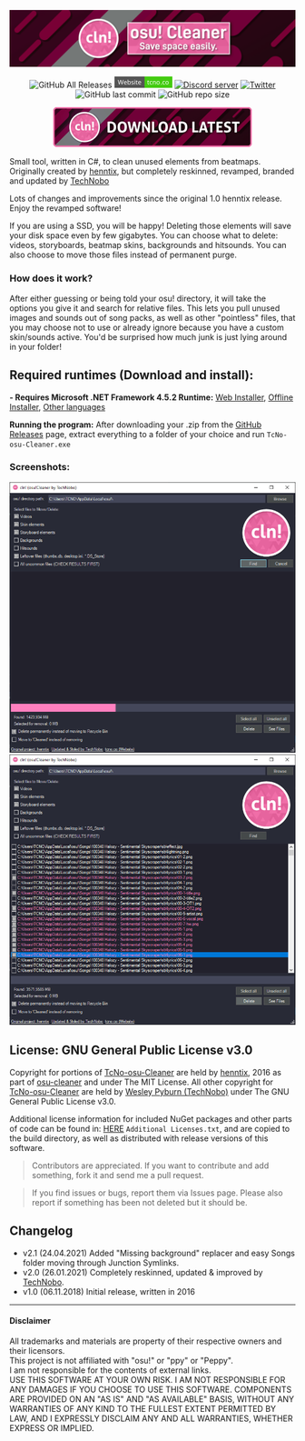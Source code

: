 
<p align="center">
  <a href="https://tcno.co/">
    <img src="/img/banner.png"></a>
</p>
<p align="center">
  <img alt="GitHub All Releases" src="https://img.shields.io/github/downloads/TcNobo/osu-cleaner/total?logo=GitHub&style=flat-square">
  <a href="https://tcno.co/">
    <img alt="Website" src="/img/web.svg" height=20"></a>
  <a href="https://s.tcno.co/AccSwitcherDiscord">
    <img alt="Discord server" src="https://img.shields.io/discord/217649733915770880?label=Discord&logo=discord&style=flat-square"></a>
  <a href="https://twitter.com/TcNobo">
    <img alt="Twitter" src="https://img.shields.io/twitter/follow/TcNobo?label=Follow%20%40TcNobo&logo=Twitter&style=flat-square"></a>
  <img alt="GitHub last commit" src="https://img.shields.io/github/last-commit/TcNobo/osu-cleaner?logo=GitHub&style=flat-square">
  <img alt="GitHub repo size" src="https://img.shields.io/github/repo-size/TcNobo/osu-cleaner?logo=GitHub&style=flat-square">
</p>
                                                                                                                                  
<p align="center"><a target="_blank" href="https://github.com/TcNobo/osu-cleaner/releases/latest">
  <img alt="Download button" src="/img/btnDownload.png" height=70"></a></p>


Small tool, written in C#, to clean unused elements from beatmaps.
Originally created by [henntix](https://github.com/henntix/osu-cleaner), but completely reskinned, revamped, branded and updated by [TechNobo](https://tcno.co)

Lots of changes and improvements since the original 1.0 henntix release. Enjoy the revamped software!

If you are using a SSD, you will be happy! Deleting those elements will save your disk space even by few gigabytes. You can choose what to delete: videos, storyboards, beatmap skins, backgrounds and hitsounds. You can also choose to move those files instead of permanent purge.

### How does it work?
After either guessing or being told your osu! directory, it will take the options you give it and search for relative files. This lets you pull unused images and sounds out of song packs, as well as other "pointless" files, that you may choose not to use or already ignore because you have a custom skin/sounds active. You'd be surprised how much junk is just lying around in your folder!

## Required runtimes (Download and install):
**- Requires Microsoft .NET Framework 4.5.2 Runtime:** [Web Installer](https://dotnet.microsoft.com/download/dotnet-framework/thank-you/net452-web-installer), [Offline Installer](https://dotnet.microsoft.com/download/dotnet-framework/thank-you/net452-offline-installer), [Other languages](https://dotnet.microsoft.com/download/dotnet-framework/net452)

**Running the program:**
After downloading your .zip from the [GitHub Releases](https://github.com/TcNobo/TcNo-osu-Cleaner/releases) page, extract everything to a folder of your choice and run `TcNo-osu-Cleaner.exe`

### Screenshots:
<p>
  <img alt="Main window - Mid-scan" src="/img/screenshot1.png">
  <img alt="main window - Selected files to purge" src="/img/screenshot2.png">
</p>

## License: GNU General Public License v3.0
Copyright for portions of [TcNo-osu-Cleaner](https://github.com/TcNobo/TcNo-osu-Cleaner) are held by [henntix](https://github.com/henntix/), 2016 as part of [osu-cleaner](https://github.com/henntix/osu-cleaner) and under The MIT License. All other copyright for [TcNo-osu-Cleaner](https://github.com/TcNobo/TcNo-osu-Cleaner) are held by [Wesley Pyburn (TechNobo)](https://github.com/TcNobo/) under The GNU General Public License v3.0.

Additional license information for included NuGet packages and other parts of code can be found in: [HERE](https://github.com/TcNobo/TcNo-osu-Cleaner/blob/master/osu-cleaner/Additional%20Licenses.txt) `Additional Licenses.txt`, and are copied to the build directory, as well as distributed with release versions of this software.

> Contributors are appreciated. If you want to contribute and add something, fork it and send me a pull request.

> If you find issues or bugs, report them via Issues page. Please also report if something has been not deleted but it should be.

## Changelog
* v2.1 (24.04.2021) Added "Missing background" replacer and easy Songs folder moving through Junction Symlinks.
* v2.0 (26.01.2021) Completely reskinned, updated & improved by [TechNobo](https://tcno.co).
* v1.0 (06.11.2018) Initial release, written in 2016

---

#### Disclaimer
All trademarks and materials are property of their respective owners and their licensors.<br>
This project is not affiliated with "osu!" or "ppy" or "Peppy".<br>
I am not responsible for the contents of external links.<br>
USE THIS SOFTWARE AT YOUR OWN RISK. I AM NOT RESPONSIBLE FOR ANY DAMAGES IF YOU CHOOSE TO USE THIS SOFTWARE. COMPONENTS ARE PROVIDED ON AN "AS IS" AND "AS AVAILABLE" BASIS, WITHOUT ANY WARRANTIES OF ANY KIND TO THE FULLEST EXTENT PERMITTED BY LAW, AND I EXPRESSLY DISCLAIM ANY AND ALL WARRANTIES, WHETHER EXPRESS OR IMPLIED.